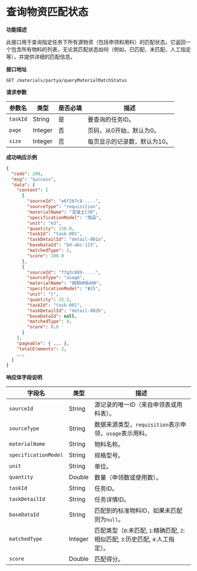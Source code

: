 # 查询物资匹配状态

**功能描述**

此接口用于查询指定任务下所有源物资（包括申领和用料）的匹配状态。它返回一个包含所有物料的列表，无论其匹配状态如何（例如，已匹配、未匹配、人工指定等），并提供详细的匹配信息。

**接口地址**

`GET /materials/partya/queryMaterialMatchStatus`

**请求参数**

| 参数名 | 类型 | 是否必填 | 描述 |
| --- | --- | --- | --- |
| `taskId` | String | 是 | 要查询的任务ID。 |
| `page` | Integer | 否 | 页码，从0开始，默认为0。 |
| `size` | Integer | 否 | 每页显示的记录数，默认为10。 |

**成功响应示例**

```json
{
  "code": 200,
  "msg": "Success",
  "data": {
    "content": [
      {
        "sourceId": "e6f2b7c8-....",
        "sourceType": "requisition",
        "materialName": "混凝土C30",
        "specificationModel": "商品",
        "unit": "m3",
        "quantity": 150.0,
        "taskId": "task-001",
        "taskDetailId": "detail-001a",
        "baseDataId": "bd-abc-123",
        "matchedType": 1,
        "score": 100.0
      },
      {
        "sourceId": "f7g3c8d9-....",
        "sourceType": "usage",
        "materialName": "钢筋HRB400",
        "specificationModel": "Φ25",
        "unit": "t",
        "quantity": 25.5,
        "taskId": "task-001",
        "taskDetailId": "detail-002b",
        "baseDataId": null,
        "matchedType": 0,
        "score": 0.0
      }
    ],
    "pageable": { ... },
    "totalElements": 2,
    ...
  }
}
```

**响应体字段说明**

| 字段名 | 类型 | 描述 |
| --- | --- | --- |
| `sourceId` | String | 源记录的唯一ID（来自申领表或用料表）。 |
| `sourceType` | String | 数据来源类型，`requisition`表示申领，`usage`表示用料。 |
| `materialName` | String | 物料名称。 |
| `specificationModel` | String | 规格型号。 |
| `unit` | String | 单位。 |
| `quantity` | Double | 数量（申领数或使用数）。 |
| `taskId` | String | 任务ID。 |
| `taskDetailId` | String | 任务详情ID。 |
| `baseDataId` | String | 匹配到的标准物料ID，如果未匹配则为`null`。 |
| `matchedType` | Integer | 匹配类型（`0`:未匹配, `1`:精确匹配, `2`:相似匹配, `3`:历史匹配, `4`:人工指定）。 |
| `score` | Double | 匹配得分。 |
